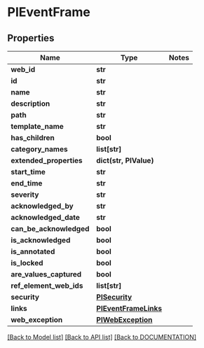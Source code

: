 # PIEventFrame

## Properties
Name | Type | Notes
------------ | ------------- | -------------
**web_id** | **str**
**id** | **str**
**name** | **str**
**description** | **str**
**path** | **str**
**template_name** | **str**
**has_children** | **bool**
**category_names** | **list[str]**
**extended_properties** | **dict(str, PIValue)**
**start_time** | **str**
**end_time** | **str**
**severity** | **str**
**acknowledged_by** | **str**
**acknowledged_date** | **str**
**can_be_acknowledged** | **bool**
**is_acknowledged** | **bool**
**is_annotated** | **bool**
**is_locked** | **bool**
**are_values_captured** | **bool**
**ref_element_web_ids** | **list[str]**
**security** | **[**PISecurity**](../models/PISecurity.md)**
**links** | **[**PIEventFrameLinks**](../models/PIEventFrameLinks.md)**
**web_exception** | **[**PIWebException**](../models/PIWebException.md)**

[[Back to Model list]](../../DOCUMENTATION.md#documentation-for-models) [[Back to API list]](../../DOCUMENTATION.md#documentation-for-api-endpoints) [[Back to DOCUMENTATION]](../../DOCUMENTATION.md)
